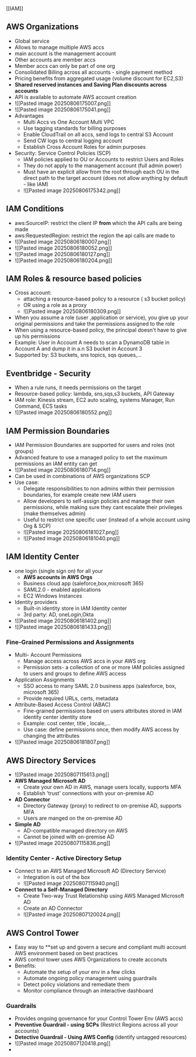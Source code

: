 [[IAM]]
## AWS Organizations
- Global service
- Allows to manage multiple AWS accs
- main account is the management account
- Other accounts are member accs
- Member accs can only be part of one org
- Consolidated Billing across all accounts - single payment method
- Pricing benefits from aggregated usage (volume discount for EC2,S3)
- **Shared reserved instances and Saving Plan discounts across accounts**
- API is available to automate AWS account  creation
- ![[Pasted image 20250806175007.png]]
- ![[Pasted image 20250806175041.png]]
- Advantages
	- Multi Accs vs One Account Multi VPC
	- Use tagging standards for billing purposes
	- Enable CloudTrail on all accs, send logs to central S3 Account
	- Send CW logs to central logging account
	- Establish Cross Account Roles for admin purposes
- Security: Service Control Policies (SCP)
	- IAM policies applied to OU or Accounts to restrict Users and Roles
	- They do not apply to the management account (full admin power)
	- Must have an explicit allow from the root through each OU in the direct path to the target account (does not allow anything by default - like IAM)
	- ![[Pasted image 20250806175342.png]]

## IAM Conditions
- aws:SourceIP: restrict the client IP **from** which the API calls are being made
- aws:RequestedRegion: restrict the region the api calls are made to
- ![[Pasted image 20250806180007.png]]
- ![[Pasted image 20250806180052.png]]
- ![[Pasted image 20250806180127.png]]
- ![[Pasted image 20250806180204.png]]

## IAM Roles & resource based policies
- Cross account:
	- attaching a resource-based policy to a resource ( s3 bucket policy)
	- OR using a role as a proxy
	- ![[Pasted image 20250806180309.png]]
- When you assume a role (user ,application or service), you give up your original permissions and take the permissions assigned to the role
- When using a resource-based policy, the principal doesn't have to give up his permissions
- Example: User in Account A needs to scan a DynamoDB table in Account A and dump it in a.n S3 bucket in Account 3
- Supported by: S3 buckets, sns topics, sqs queues,...

## Eventbridge - Security
- When a rule runs, it needs permissions on the target
- Resource-based policy: lambda, sns,sqs,s3 buckets, API Gateway
- IAM role: Kinesis stream, EC2 auto scaling, systems Manager, Run Command, ECS tasks
- ![[Pasted image 20250806180552.png]]

## IAM Permission Boundaries
- IAM Permission Boundaries are supported for users and roles (not groups)
- Advanced feature to use a managed policy to set the maximum permissions an IAM entity can get
- ![[Pasted image 20250806180714.png]]
- Can be used in combinations of AWS organizations SCP
- Use case:
	- Delegate responsibilities to non admins within their permission boundaries, for example create new IAM users
	- Allow developers to self-assign policies and manage their own permissions, while making sure they cant escalate their privileges (make themselves admin)
	- Useful to restrict one specific user (instead of a whole account using Org & SCP)
	- ![[Pasted image 20250806181027.png]]
	- ![[Pasted image 20250806181040.png]]
## IAM Identity Center
- one login (single sign on) for all your
	- **AWS accounts in AWS Orgs**
	- Business cloud app (saleforce,box,microsoft 365)
	- SAML2.0 - enabled applications
	- EC2 Windows Instances
- Identity providers
	- Built-in identity store in IAM Identity center
	- 3rd party: AD, oneLogin,Okta
- ![[Pasted image 20250806181402.png]]
- ![[Pasted image 20250806181433.png]]
### Fine-Grained Permissions and Assignments
- Multi- Account Permissions
	- Manage access across AWS accs in your AWS org
	- Permission sets- a collection of one or more IAM policies assigned to users and groups to define AWS access
- Application Assignments
	- SSO access to many SAML 2.0 business apps (salesforce, box, microsoft 365)
	- Provide required URLs, certs, metadata
- Attribute-Based Access Control (ABAC)
	- Fine-grained permissions based on users attributes stored in IAM identity center identity store
	- Example: cost center, title , locale,...
	- Use case: define permissions once, then modify AWS access by changing the attributes
- ![[Pasted image 20250806181807.png]]

## AWS Directory Services
- ![[Pasted image 20250807115613.png]]
- **AWS Managed Microsoft AD**
	- Create your own AD in AWS, manage users locally, supports MFA
	- Establish 'trust' connections with your on-premise AD
- **AD Connector**
	- Directory Gateway (proxy) to redirect to on-premise AD, supports MFA
	- Users are manged on the on-premise AD
- **Simple AD**
	- AD-compatible managed directory on AWS
	- Cannot be joined with on-premise AD
- ![[Pasted image 20250807115836.png]]

### Identity Center - Active Directory Setup
- Connect to an AWS Managed Microsoft AD (Directory Service)
	- Integration is out of the box
	- ![[Pasted image 20250807115940.png]]
- **Connect to a Self-Managed Directory**
	- Create Two-way Trust Relationship using AWS Managed Microsoft AD
	- Create an AD Connector
	- ![[Pasted image 20250807120024.png]]

## AWS Control Tower
- Easy way to **set up and govern a secure and compliant multi account AWS environment based on best practices
- AWS control tower uses AWS Organizations to create acconuts
- Benefits:
	- Automate the setup of your env in a few clicks
	- Automate ongoing policy management using guardrails
	- Detect policy violations and remediate them
	- Monitor compliance through an interactive dashboard
### Guardrails
- Provides ongoing governance for your Control Tower Env (AWS accs)
- **Preventive Guardrail - using SCPs** (Restrict Regions across all your accounts)
- **Detective Guardrail - Using AWS Config**  (identify untagged resources)
- ![[Pasted image 20250807120418.png]]
- 